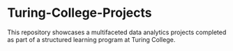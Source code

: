 # Turing-College-Projects
This repository showcases a multifaceted data analytics projects completed as part of a structured learning program at Turing College.
